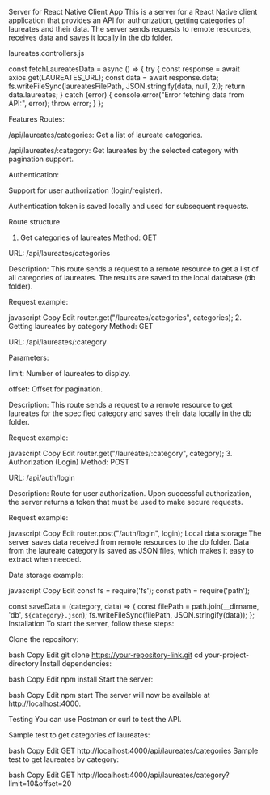 Server for React Native Client App
This is a server for a React Native client application that provides an API for authorization, getting categories of laureates and their data. The server sends requests to remote resources, receives data and saves it locally in the db folder.

laureates.controllers.js

const fetchLaureatesData = async () => {
  try {
    const response = await axios.get(LAUREATES_URL);
    const data = await response.data;
    fs.writeFileSync(laureatesFilePath, JSON.stringify(data, null, 2));
    return data.laureates;
  } catch (error) {
    console.error("Error fetching data from API:", error);
    throw error;
  }
};



Features
Routes:

/api/laureates/categories: Get a list of laureate categories.

/api/laureates/:category: Get laureates by the selected category with pagination support.

Authentication:

Support for user authorization (login/register).

Authentication token is saved locally and used for subsequent requests.

Route structure
1. Get categories of laureates
Method: GET

URL: /api/laureates/categories

Description: This route sends a request to a remote resource to get a list of all categories of laureates. The results are saved to the local database (db folder).

Request example:

javascript
Copy
Edit
router.get("/laureates/categories", categories);
2. Getting laureates by category
Method: GET

URL: /api/laureates/:category

Parameters:

limit: Number of laureates to display.

offset: Offset for pagination.

Description: This route sends a request to a remote resource to get laureates for the specified category and saves their data locally in the db folder.

Request example:

javascript
Copy
Edit
router.get("/laureates/:category", category);
3. Authorization (Login)
Method: POST

URL: /api/auth/login

Description: Route for user authorization. Upon successful authorization, the server returns a token that must be used to make secure requests.

Request example:

javascript
Copy
Edit
router.post("/auth/login", login);
Local data storage
The server saves data received from remote resources to the db folder. Data from the laureate category is saved as JSON files, which makes it easy to extract when needed.

Data storage example:

javascript
Copy
Edit
const fs = require('fs');
const path = require('path');

const saveData = (category, data) => {
const filePath = path.join(__dirname, 'db', `${category}.json`);
fs.writeFileSync(filePath, JSON.stringify(data));
};
Installation
To start the server, follow these steps:

Clone the repository:

bash
Copy
Edit
git clone https://your-repository-link.git
cd your-project-directory
Install dependencies:

bash
Copy
Edit
npm install
Start the server:

bash
Copy
Edit
npm start
The server will now be available at http://localhost:4000.

Testing
You can use Postman or curl to test the API.

Sample test to get categories of laureates:

bash
Copy
Edit
GET http://localhost:4000/api/laureates/categories
Sample test to get laureates by category:

bash
Copy
Edit
GET http://localhost:4000/api/laureates/category?limit=10&offset=20